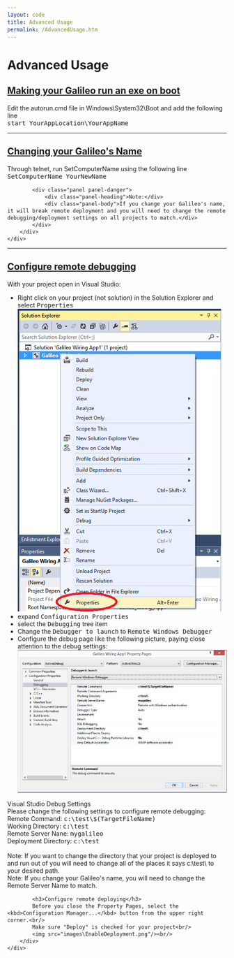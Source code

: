 ```yaml
---
layout: code
title: Advanced Usage
permalink: /AdvancedUsage.htm
---
```


<div class="jumbotron">
  <div class="container">
    <h1>Advanced Usage</h1>
  </div>
</div>

<div class="panel-group" id="accordion1">
    <div class="panel panel-default">
      <div class="panel-heading">
        <h4 class="panel-title">
          <a data-toggle="collapse" data-parent="#accordion1" href="#collapseGalileoAutorun">
            <h2>Making your Galileo run an exe on boot</h2>
          </a>
        </h4>
      </div>
      <div id="collapseGalileoAutorun" class="panel-collapse collapse">
        <div class="panel-body">
            Edit the autorun.cmd file in Windows\System32\Boot and add the following line<br/>
            <kbd>start YourAppLocation\YourAppName</kbd>
        </div>
    </div>
  </div>
</div>

---

<div class="panel-group" id="accordion2">
    <div class="panel panel-default">
      <div class="panel-heading">
        <h4 class="panel-title">
          <a data-toggle="collapse" data-parent="#accordion2" href="#collapseGalileoName">
            <h2>Changing your Galileo's Name</h2>
          </a>
        </h4>
      </div>
      <div id="collapseGalileoName" class="panel-collapse collapse">
        <div class="panel-body">
            Through telnet, run SetComputerName using the following line<br/>
            <kbd>SetComputerName YourNewName</kbd> <br/>
            
            <div class="panel panel-danger">
                <div class="panel-heading">Note:</div>
                <div class="panel-body">If you change your Galileo's name, it will break remote deployment and you will need to change the remote debugging/deployment settings on all projects to match.</div>
            </div>
        </div>
    </div>
  </div>
</div>

---

<div class="panel-group" id="accordion3">
    <div class="panel panel-default">
      <div class="panel-heading">
        <h4 class="panel-title">
          <a data-toggle="collapse" data-parent="#accordion3" href="#collapseRemoteDebugging">
            <h2>Configure remote debugging</h2>
          </a>
        </h4>
      </div>
      <div id="collapseRemoteDebugging" class="panel-collapse collapse">
        <div class="panel-body">
            <p>With your project open in Visual Studio:
                <ul>
                    <li>Right click on your project (not solution) in the Solution Explorer and select <kbd>Properties</kbd></li>
                        <img src="images\ConfigureRemoteDebugger1.png"/>
                    <li>expand <kbd>Configuration Properties</kbd></li>
                    <li>select the <kbd>Debugging</kbd> tree item</li>
                    <li>Change the <kbd>Debugger to launch</kbd> to <kbd>Remote Windows Debugger</kbd></li>
                    <li>Configure the debug page like the following picture, paying close attention to the debug settings:<br>
                        <img src="images\ConfigureRemoteDebugger.png"/>
                    </li>
                </ul>
            </p>
            <div class="panel panel-info">
                <div class="panel-heading">Visual Studio Debug Settings</div>
                <div class="panel-body">
                Please change the following settings to configure remote debugging:<br/>
                Remote Command: <kbd>c:\test\$(TargetFileName)</kbd><br/>
                Working Directory: <kbd>c:\test</kbd><br/>
                Remote Server Nane: <kbd>mygalileo</kbd><br/>
                Deployment Directory: <kbd>c:\test</kbd><br/>
                <br/>
                Note: If you want to change the directory that your project is deployed to and run out of you will need to change all of the places it says c:\test\ to your desired path.<br/>
                Note: If you change your Galileo's name, you will need to change the Remote Server Name to match.
                </div>
            </div>
            
            <h3>Configure remote deploying</h3>
            Before you close the Property Pages, select the <kbd>Configuration Manager...</kbd> button from the upper right corner.<br/>
            Make sure "Deploy" is checked for your project<br/>
            <img src="images\EnableDeployment.png"/><br/>
        </div>
    </div>
  </div>
</div>
  
  